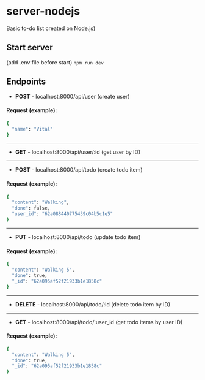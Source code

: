 # server-nodejs
Basic to-do list created on Node.js)

## Start server
(add .env file before start)
`npm run dev`

## Endpoints
- **POST** - localhost:8000/api/user (create user)
#### Request (example):
  ```sh
{
    "name": "Vital"
}
```
--------
- **GET** - localhost:8000/api/user/:id (get user by ID)
-------
- **POST** - localhost:8000/api/todo (create todo item)
#### Request (example):
  ```sh
{
    "content": "Walking",
    "done": false,
    "user_id": "62a088440775439c04b5c1e5"
}
```
-------
- **PUT** - localhost:8000/api/todo (update todo item)
#### Request (example):
  ```sh
{
    "content": "Walking 5",
    "done": true,
    "_id": "62a095af52f21933b1e1858c"
}
```
-------
- **DELETE** - localhost:8000/api/todo/:id (delete todo item by ID)
-------
- **GET** - localhost:8000/api/todo/:user_id (get todo items by user ID)
#### Request (example):
  ```sh
{
    "content": "Walking 5",
    "done": true,
    "_id": "62a095af52f21933b1e1858c"
}
```
